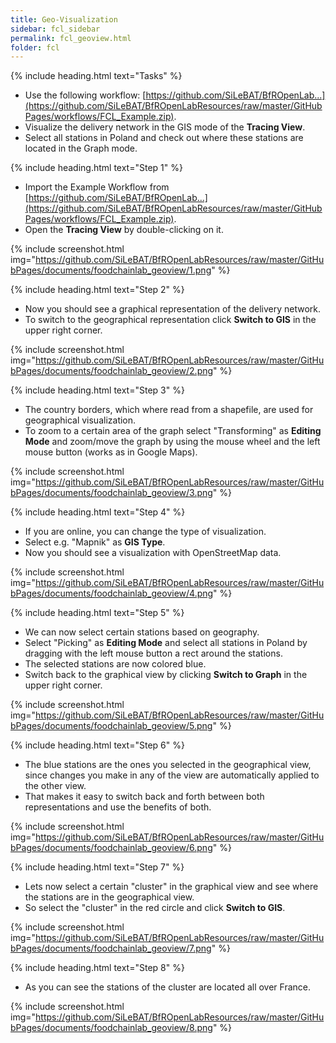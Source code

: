 ```yaml
---
title: Geo-Visualization
sidebar: fcl_sidebar
permalink: fcl_geoview.html
folder: fcl
---
```


{% include heading.html text="Tasks" %}

 * Use the following workflow: [https://github.com/SiLeBAT/BfROpenLab...](https://github.com/SiLeBAT/BfROpenLabResources/raw/master/GitHubPages/workflows/FCL_Example.zip).
 * Visualize the delivery network in the GIS mode of the **Tracing View**.
 * Select all stations in Poland and check out where these stations are located in the Graph mode.

{% include heading.html text="Step 1" %}

 * Import the Example Workflow from [https://github.com/SiLeBAT/BfROpenLab...](https://github.com/SiLeBAT/BfROpenLabResources/raw/master/GitHubPages/workflows/FCL_Example.zip).
 * Open the **Tracing View** by double-clicking on it.

{% include screenshot.html img="https://github.com/SiLeBAT/BfROpenLabResources/raw/master/GitHubPages/documents/foodchainlab_geoview/1.png" %}

{% include heading.html text="Step 2" %}

 * Now you should see a graphical representation of the delivery network.
 * To switch to the geographical representation click **Switch to GIS** in the upper right corner.

{% include screenshot.html img="https://github.com/SiLeBAT/BfROpenLabResources/raw/master/GitHubPages/documents/foodchainlab_geoview/2.png" %}

{% include heading.html text="Step 3" %}

 * The country borders, which where read from a shapefile, are used for geographical visualization.
 * To zoom to a certain area of the graph select "Transforming" as **Editing Mode** and zoom/move the graph by using the mouse wheel and the left mouse button (works as in Google Maps).

{% include screenshot.html img="https://github.com/SiLeBAT/BfROpenLabResources/raw/master/GitHubPages/documents/foodchainlab_geoview/3.png" %}

{% include heading.html text="Step 4" %}

 * If you are online, you can change the type of visualization.
 * Select e.g. "Mapnik" as **GIS Type**.
 * Now you should see a visualization with OpenStreetMap data.

{% include screenshot.html img="https://github.com/SiLeBAT/BfROpenLabResources/raw/master/GitHubPages/documents/foodchainlab_geoview/4.png" %}

{% include heading.html text="Step 5" %}

 * We can now select certain stations based on geography.
 * Select "Picking" as **Editing Mode** and select all stations in Poland by dragging with the left mouse button a rect around the stations.
 * The selected stations are now colored blue.
 * Switch back to the graphical view by clicking **Switch to Graph** in the upper right corner.

{% include screenshot.html img="https://github.com/SiLeBAT/BfROpenLabResources/raw/master/GitHubPages/documents/foodchainlab_geoview/5.png" %}

{% include heading.html text="Step 6" %}

 * The blue stations are the ones you selected in the geographical view, since changes you make in any of the view are automatically applied to the other view.
 * That makes it easy to switch back and forth between both representations and use the benefits of both.

{% include screenshot.html img="https://github.com/SiLeBAT/BfROpenLabResources/raw/master/GitHubPages/documents/foodchainlab_geoview/6.png" %}

{% include heading.html text="Step 7" %}

 * Lets now select a certain "cluster" in the graphical view and see where the stations are in the geographical view.
 * So select the "cluster" in the red circle and click **Switch to GIS**.

{% include screenshot.html img="https://github.com/SiLeBAT/BfROpenLabResources/raw/master/GitHubPages/documents/foodchainlab_geoview/7.png" %}

{% include heading.html text="Step 8" %}

 * As you can see the stations of the cluster are located all over France.

{% include screenshot.html img="https://github.com/SiLeBAT/BfROpenLabResources/raw/master/GitHubPages/documents/foodchainlab_geoview/8.png" %}
